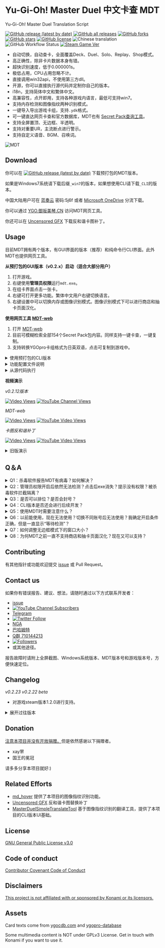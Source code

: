 # Yu-Gi-Oh! Master Duel 中文卡查 MDT

Yu-Gi-Oh! Master Duel Translation Script

[![GitHub release (latest by date)](https://img.shields.io/github/v/release/SkywalkerJi/mdt)](https://github.com/SkywalkerJi/mdt/releases/latest) [![GitHub all releases](https://img.shields.io/github/downloads/SkywalkerJi/mdt/total)](https://github.com/SkywalkerJi/mdt#download) [![GitHub forks](https://img.shields.io/github/forks/SkywalkerJi/mdt)](https://github.com/SkywalkerJi/mdt/network) [![GitHub stars](https://img.shields.io/github/stars/SkywalkerJi/mdt)](https://github.com/SkywalkerJi/mdt/stargazers) [![GitHub license](https://img.shields.io/github/license/SkywalkerJi/mdt)](https://github.com/SkywalkerJi/mdt/blob/master/LICENSE) ![Chinese translation](https://img.shields.io/badge/%E4%B8%AD%E6%96%87%E7%BF%BB%E8%AF%91-100%25-green) ![GitHub Workflow Status](https://img.shields.io/github/workflow/status/SkywalkerJi/mdt/GitHub%20Actions%20Build%20and%20Deploy) [![Steam Game Ver](https://img.shields.io/badge/Steam-1.2.0-informational)](https://store.steampowered.com/app/1449850/YuGiOh_Master_Duel/)

* 自动切换，自动查卡，全面覆盖Deck、Duel、Solo、Replay、Shop模式。
* 高正确性，除非卡片数据本身有错。
* 超快识别速度，低于0.000001s。
* 极低占用，CPU占用忽略不计。
* 直接调用win32api，不使用第三方dll。
* 开源，你可以直接执行源代码并定制你自己的版本。
* i18n，支持简体中文和繁体中文。
* 高兼容性，点开即用，支持各种游戏内语言，最低可支持win7。
* 支持内存检测和图像指纹两种识别模式。
* 一键导入导出游戏卡组，支持`.ydk`格式。
* 可一键直达网页卡查和官方数据库，MDT也有 [Secret Pack查询工具](https://ygo.xn--uesr8qr0rdwk.cn/)。
* 支持全屏置顶、无边框、半透明。
* 支持对重要UR，主流断点进行警示。
* 支持自定义语音、BGM、召唤词。

![MDT](https://github.com/SkywalkerJi/mdt/raw/master/IMG/v0.2.12.png "MDT v0.2.12")

## Download

你可以在 [![GitHub release (latest by date)](https://img.shields.io/github/v/release/SkywalkerJi/mdt)](https://github.com/SkywalkerJi/mdt/releases/latest) 下载预打包的MDT版本。

如果是Windows7系统请下载后缀`_win7`的版本，如果想使用CLI请下载`_CLI`的版本。

中国大陆用户可在 [蓝奏云](https://wwi.lanzouj.com/b0176jyjc) 密码:5j6f 或者 [Microsoft OneDrive](https://1drv.ms/u/s!Apo8OlF1smGK6nS7sXukI9Bt9xOd?e=bbzDea) 分流下载。

你可以通过 [YGO.御坂美琴.CN](https://ygo.xn--uesr8qr0rdwk.cn/) 访问MDT网页工具。

你还可以在 [Uncensored GFX](https://www.nexusmods.com/yugiohmasterduel/mods/1) 下载反和谐卡图补丁。

## Usage

目前MDT拥有两个版本，有GUI界面的版本（推荐）和纯命令行CLI界面。此外MDT也提供网页工具。

**从预打包的GUI版本（v0.2.x）启动（适合大部分用户）**

1. 打开游戏。
2. 右键使用**管理员权限**运行`mdt.exe`。
3. 在组卡界面点击一张卡。
4. 右键可打开更多功能。繁体中文用户右键切换语言。
5. 右键设置中可以切换内存或图像识别模式。图像识别模式下可以进行商店和抽卡页面汉化。

**使用网页工具 [MDT-web](https://ygo.xn--uesr8qr0rdwk.cn/)**

1. 打开 [MDT-web](https://ygo.xn--uesr8qr0rdwk.cn/)
2. 目前可模糊检索全部154个Secret Pack包内容。同样支持一键卡查，一键复制。
3. 支持转换YGOpro卡组格式为日英双语，点击可复制到游戏中。

<details>
   <summary>使用预打包的CLI版本</summary>

命令行界面这是MDT v0.1.x版本的默认UI，在v0.2.3开始进行了拆分。

并不是每次release都会更新CLI，所以你可能要往前找一下后缀`_cli`的打包。

1. 打开游戏。
2. 右键使用**管理员权限**运行`mdt.exe`。
3. 根据提示使用快捷键。

| 快捷键 | 功能     |
| ------ | -------- |
| ctrl+s | 开启检测 |
| ctrl+p | 暂停检测 |
| ctrl+q | 退出程序 |

4. 如果要进行CLI窗口置顶设置，要注意config.ini文件中窗口名（`lp_window_name`）选项。使用默认配置文件时可以把软件放在C:\mdt 目录下即可进行窗口置顶。可查看下一节，配置文件说明。
</details>

<details>
   <summary>功能配置文件说明</summary>

1. 可在`config.ini`文件中进行功能配置。以下是一份带有注释的样例。

   cli组为CLI版本设置项，gui组为GUI版本设置项。

   编辑ini时注意注释行开头必须是`; `
```
[cli] 
; CLI基本设置
pause_hotkey = ctrl+p
; 暂停快捷键
exit_hotkey = ctrl+q
; 退出快捷键
switch_hotkey = ctrl+s
; 切换模式快捷键
window_on_top = 0
; 是否开启CLI窗口置顶 1置顶 0取消
lp_window_name = C:\mdt\mdt.exe
; 开启窗口置顶时需要提供窗口名，一般是软件安装路径
window_pos_x = 400
window_pos_y = 400
window_pos_cx = 400
window_pos_cy = 400
; 这四个参数是控制CLI窗口置顶时默认的窗口大小。
show_all_info = 1
; 如果你想要只显示中文卡名+卡密+效果，可以把这一项改成0。

[gui]
font_size = 12
; 字体大小 整数
window_alpha = 0.96
; 透明度 
keep_on_top = 1
; gui窗口置顶 1置顶 0取消
ui_lock = 0
; gui窗口ui锁定 1锁定 0取消
web_search = 1
; 1开启网页卡查 0关闭
x_loc = 960
y_loc = 540
; gui窗口位置
x_len = 400
y_len = 600
; gui窗口大小
locale = zh-CN
; zh-CN简体，zh-TW繁体
borderless = 1
; 无边框 1开启 0取消
show_types = 1
; 卡片类型 1开启 0取消
show_en_name = 1
; 英文卡名 1开启 0取消
show_jp_name = 1
; 日文卡名 1开启 0取消
show_card_id = 1
; 卡密显示 1开启 0取消
show_notice = 1
; 显示提示 1开启 0取消
no_scrollbar = 1
; 隐藏滚动条 1隐藏 0显示
cv_mode = 0
; 识别模式 1图像 0内存
play_diy_bgm = 1
; 播放自定义BGM 1开启 0关闭
```

2. 自定义BGM。（v0.2.13后支持）

   在选中一张卡牌时，自动播放BGM或召唤词。样例为青眼亚白龙。可以在设置中开启。
```
自定义BGM配置文件位于`/data/bgm.json`。
json格式

{
    "12253": {
        "cn_name": "青眼亚白龙",
        "file": "Blue_audio.wav"
    },
    "666666666666": {
        "cn_name": "样例",
        "file": "wav音频文件"
    }
}

数字为cid值，可以在选中卡片后点击英文或日文名跳转官方数据库，在网址url中找到 cid=某个数字 。
中文名只做标识用。
音频文件目前只支持wav格式，其他音频格式（MP3，aac等）请转码为wav格式。
```

3. 自定义卡表
```
自定义卡表文件也位于`/data/`目录下。
sr.json SR优先级卡表
ur.json UR优先级卡表
breakpoint.json 断点卡表
格式类似自定义BGM
```
| TIER值 | 含义     |
| ------ | -------- |
| 1 | 非常重要UR |
| 2 | 重要UR |
| 3| 重要SR |
| 99|无效断点 |
| 98| 除外断点 |
| 97| 破坏断点 |

对卡表进行PR前，推荐开启issue。

</details>

<details>
   <summary>从源代码执行</summary>

```
pip install -r requirements.txt
python mdt_gui.py
python mdt_cli.py
```

</details>

**视频演示**

*v0.2.12版本*

[![Video Views](https://bilistats.lonelyion.com/views?uid=2012479&style=social&label=BiliBili&format=short)](https://www.bilibili.com/video/av681943783)  [![YouTube Channel Views](https://img.shields.io/youtube/channel/views/UC3kA_NGfQFHMMn-kja8GTFA?style=social&label=YouTube)](https://www.youtube.com/watch?v=lsfBUmYeQRw)

*MDT-web*

[![Video Views](https://bilistats.lonelyion.com/views?uid=2012479&style=social&label=BiliBili&format=short)](https://www.bilibili.com/video/av551332211)  [![YouTube Video Views](https://img.shields.io/youtube/views/AnzWFG2RZr0?style=social&label=YouTube)](https://www.youtube.com/watch?v=AnzWFG2RZr0)

*卡图反和谐补丁*

[![Video Views](https://bilistats.lonelyion.com/views?uid=2012479&style=social&label=BiliBili&format=short)](https://www.bilibili.com/video/av765979539)   [![YouTube Video Views](https://img.shields.io/youtube/views/ickw082Snwo?style=social&label=YouTube)](https://www.youtube.com/watch?v=ickw082Snwo)

<details>
   <summary>旧版演示</summary>

*v0.2.11版本*

[![Video Views](https://bilistats.lonelyion.com/views?uid=2012479&style=social&label=BiliBili&format=short)](https://www.bilibili.com/video/av211976664)  [![YouTube Channel Views](https://img.shields.io/youtube/channel/views/UC3kA_NGfQFHMMn-kja8GTFA?style=social&label=YouTube)](https://www.youtube.com/watch?v=7u684z4KVIQ)


*v0.2.10版本*

[![Video Views](https://bilistats.lonelyion.com/views?uid=2012479&style=social&label=BiliBili&format=short)](https://www.bilibili.com/video/av766762394)  [![YouTube Channel Views](https://img.shields.io/youtube/channel/views/UC3kA_NGfQFHMMn-kja8GTFA?style=social&label=YouTube)](https://www.youtube.com/watch?v=oWNtD6Ko0yo)

*v0.2.9版本*

[![Video Views](https://bilistats.lonelyion.com/views?uid=2012479&style=social&label=BiliBili&format=short)](https://www.bilibili.com/video/av809137781)  [![YouTube Channel Views](https://img.shields.io/youtube/channel/views/UC3kA_NGfQFHMMn-kja8GTFA?style=social&label=YouTube)](https://www.youtube.com/watch?v=uyDORr6GIbM)

*v0.2.5版本*

[![Video Views](https://bilistats.lonelyion.com/views?uid=2012479&style=social&label=BiliBili&format=short)](https://www.bilibili.com/video/av636233915)  [![YouTube Channel Views](https://img.shields.io/youtube/channel/views/UC3kA_NGfQFHMMn-kja8GTFA?style=social&label=YouTube)](https://www.youtube.com/watch?v=ITXjWSsmEmc)

*v0.2.3版本*

[bilibili](https://www.bilibili.com/video/av978731073)   [Youtube](https://www.youtube.com/watch?v=YUNeiOCAd6M)

*v0.2.1版本*

[bilibili](https://www.bilibili.com/video/av636086411)   [Youtube](https://www.youtube.com/watch?v=TfHoNeEVqf4)

*v0.2.0版本*

[bilibili](https://www.bilibili.com/video/av466062188)   [Youtube](https://www.youtube.com/watch?v=Vav013Cx3BQ)

*v0.1.4版本*

[bilibili](https://www.bilibili.com/video/av850928534)   [Youtube](https://www.youtube.com/watch?v=mx0KaT3cRsQ)

*v0.1.2版本*

[bilibili](https://www.bilibili.com/video/av593463793)

</details>

## Q＆A

<details>
   <summary>Q1：杀毒软件报告MDT有病毒？如何解决？</summary>
  
确认你是从本页所列途径下载的版本那就是误报。

源代码是公开的，不可能加入病毒，如果实在不放心可以直接执行源代码。MDT在GitHub统计已经[![GitHub all releases](https://img.shields.io/github/downloads/SkywalkerJi/mdt/total)](https://github.com/SkywalkerJi/mdt#download)，有足够多的人进行了源代码审查，没有出现过安全问题。

目前MDT以功能开发为主，现阶段对抗杀毒软件需要大量的精力而且毫无必要。因此不打算主动解决此问题，请直接添加信任。
</details>

<details>
   <summary>Q2：管理员权限开启后依然无法检测？点击后exe消失？提示没有权限？被杀毒软件拦截隔离？</summary>

先确认你是从本页所列途径下载的版本。

然后在你使用的杀毒软件以及Windows自带的安全系统里添加信任。参见Q1。

不同的杀毒软件的安全策略不同，给出的隔离清除方式也不同，因此会导致各种奇怪的问题无法一一叙述。如果尝试后依然无法解决，请提交[issue](https://github.com/SkywalkerJi/mdt/issues/new)。
</details>

<details>
   <summary>Q3：是否可以排位？是否会封号？</summary>

不会。我第一赛季是白金1结算。

MDT以玩家数据安全为己任，不会在有风险情况下进行检测，目前Master duel游戏无法侦察MDT的读取行为，不需要担心。未来有机会可以加入CV引擎进行辅助，目前来说没有必要。

另外这个游戏没有反作弊，从经济角度考虑一个99%依赖服务端的游戏根本没必要进行检测，参考游戏王duel link。

如果你实在担心的话可以在设置中切换使用图像识别模式。
</details>

<details>
   <summary>Q4：CLI版本是否还会进行后续开发？</summary>

CLI版本在MDT v0.2.3版本进行拆分，拆分后对CLI版本只做基础可用性维护，原则上不再添加新功能。但欢迎PR。

</details>

<details>
   <summary>Q5：使用MDT时需要注意什么？</summary>

请遵循[GPLv3协议](https://github.com/SkywalkerJi/mdt/blob/master/LICENSE)。

如果你参与我们的社区，请遵循[贡献者契约行为准则](https://github.com/SkywalkerJi/mdt/blob/master/CODE_OF_CONDUCT.md)。

如果你喜欢MDT，请分享给你的朋友。

</details>

<details>
   <summary>Q6：以前能使用，现在无法使用？切换不同账号后无法使用？我确定开启条件正确，但是一直显示“等待检测”？</summary>

先在游戏的开始页面（game start 那个页面），确认左上角的游戏版本号和readme中支持的游戏版本号一致。如果不一致请更新MDT或更新游戏。

确认其他条件正确，比如：使用管理员权限开启，已经完整解压全部文件，右键exe属性中解除锁定，在安全软件中添加信任，点击一张卡等。

如果条件都正确，请尝试更改steam存档缓存文件后缀。一般在游戏安装位置，目录地址类似`SteamLibrary\steamapps\common\Yu-Gi-Oh! Master Duel\LocalData`。里面有一个形如`93b16f2`的文件夹。先备份一下，然后在这个文件夹后面加几个1，`93b16f21111111111111111`。再开游戏和mdt试一下。

</details>

<details>
   <summary>Q7：如何调整无边框模式下的窗口大小？</summary>

先在边框模式下调整大小。然后右键保存窗口位置。再在设置中切换为无边框。

</details>

<details>
   <summary>Q8：为何MDT之前一直不支持商店和抽卡页面汉化？现在又可以支持？</summary>

之前通过内存读取的方式暂时无法在抽卡页面获得稳定指针地址，如果要实施检测需要对游戏进行注入，风险较高。所以一直在考虑中没有实施。

在v0.2.12版本后，引入了图像指纹识别，mdt在图像模式下可以通过窗口截图对游戏进行非侵入式检测，所以可以对抽卡和商店界面进行汉化支持。

如果有更好的基于内存的识别模式，还是一样欢迎提交 issue 或 PR。

</details>


## Contributing

有其他指针或功能欢迎提交 [issue](https://github.com/SkywalkerJi/mdt/issues/new) 或 Pull Request。

## Contact us

如果你有错误报告、建议、想法，请随时通过以下方式联系开发者：

* [issue](https://github.com/SkywalkerJi/mdt/issues/new)
* [![YouTube Channel Subscribers](https://img.shields.io/youtube/channel/subscribers/UC3kA_NGfQFHMMn-kja8GTFA?style=social)](https://www.youtube.com/channel/UC3kA_NGfQFHMMn-kja8GTFA?sub_confirmation=1)
* [Telegram](https://t.me/ygomasterduel)
* [![Twitter Follow](https://img.shields.io/twitter/follow/Skywalker_Ji?style=social&label=Follow)](https://twitter.com/Skywalker_Ji)
* [NGA](https://bbs.nga.cn/read.php?tid=30415633)
* [巴哈姆特](https://forum.gamer.com.tw/C.php?bsn=725&snA=54550&tnum=1)
* [Q群 710144213](https://jq.qq.com/?_wv=1027&k=uyFt3qi0)
* [![Followers](https://bilistats.lonelyion.com/followers?uid=2012479&style=social&format=short&label=BiliBili%20关注)](https://space.bilibili.com/2012479)
* 或其他途径。

报告故障时请附上全屏截图、Windows系统版本、MDT版本号和游戏版本号，方便快速定位。

## Changelog

*v0.2.23*
*v0.2.22 beta*
* 对游戏steam版本1.2.0进行支持。

<details>
   <summary>展开过往版本</summary>

*v0.2.21*
* 图像模式更新7月11日新卡hash。by wtof1996


*v0.2.20*
* 修复导出卡组时主卡组为0的bug。

*v0.2.19*
* 对游戏steam版本1.1.2进行支持。

*v0.2.18*
* 修复卡组导出功能。

*v0.2.17*
* 图像模式更新6月10日新卡hash。by wtof1996
* 修复识别线程失效问题。by chunibyo
* 将效果框置为只读。by funnyvalentine2363
* 去除了失效的卡组导出功能。

*v0.2.16*
* 对游戏steam版本V1.1.1进行支持。

*v0.2.15*
* 添加ydk卡组自动导入功能。感谢@chunibyo-wly 的贡献。 

*v0.2.14 beta*
* 支持4月新卡图像识别。感谢@wtof1996 的贡献。

*v0.2.13*
* 自定义BGM支持，在选中一张卡牌时，自动播放BGM或召唤词。样例为青眼亚白龙。可以在设置中开启。
* 分词处理。
* 图像模式兼容对手卡组页面。
* 调整断点表。
* 调整UR优先级。基于 NTUCGM 3/3版本。
* 修复图像模式下部分网页卡查跳转失效问题。

*v0.2.12*
* 加入图像指纹识别。感谢 md_hover@wangyi041228 的贡献。
* 在图像模式下，支持商店页面和抽卡界面汉化识别。
* 可以在右键设置中进行模式切换。
* 一个漂亮的ico，感谢bootstrap。

*v0.2.11*
* 考虑无障碍视觉，取消了上一版本中的红蓝颜色区分，改为文字显示。
* 修改断点提示底色，提高文字可读性。
* 添加重要SR提示，对352张重要SR进行分解提示，分级基于 NTUCGM。
* 设置中可选是否启用提示信息（包括重要UR，重要SR，主流断点提示）。 
* 提示框可一键跳转 masterduelmeta.com，可查询当前卡牌实时使用统计。
* 添加对影依融合、No.75的断点提示。
* MDT-web 添加 YGOpro 卡组格式转换功能，可点击将日文、英文卡名复制到 master duel进行卡组导入，支持手机。

*v0.2.10*
* 支持配置隐藏滚动条。
* 添加重要UR提示，数据基于 NTUCGM。重要UR的卡密颜色会变更：红色为可以定义环境的强力卡片，是T1主流套牌的核心部件，不建议分解。绿色为部分卡组的构筑主力，如果要分解请务必确认。白色为普通UR，可考虑分解。
* 添加主流卡组断点提示。主流卡组核心断点会进行警告，卡密背景底色变为橙色。目前支持：黄金国，龙辉巧，闪刀姬，幻影骑士团，电脑堺，恩底弥翁，召唤师，龙女仆，魔救，雷龙，英雄，调皮宝贝，源数，割草，抒情歌鸲，魔偶甜点，龙link。
* 提示卡表可在data文件夹中自定义。或开启issue提交，我将在确定卡表后在下个版本中进行添加。

*v0.2.9*
* 对游戏steam版本V1.0.2进行支持。

*v0.2.8*
* 添加反和谐补丁mod发布地址。
* 调整卡片类型显示位置。

*v0.2.7*
* 修复网页卡查设置不保存的bug。
* 优化繁中翻译。
* 增加一个[Secret Pack查询工具](https://ygo.xn--uesr8qr0rdwk.cn/)。

*v0.2.6*
* 修复点击关闭后进程未结束的bug。
* 修复不在deck界面时点击导出卡组会发生崩溃的bug。
* 现在可以单独勾选英、日文卡名、卡密显示。
* 修改文本“保存卡组”为“导出卡组”，避免混淆。

*v0.2.5*
* 支持masterduel卡组一键导出！由 @zealyahweh 贡献。可同时生成ygopro卡组`.ydk`格式和文本格式。
* 拆分英日文卡名和卡类型显示选项，现在可以分别勾选“原始卡名”和“卡片类型”。
* 主题配色改为暗色。
* 添加无边框模式，可更好融入游戏。
* 窗口整体可拖拽。
* 右键添加关闭选项。
* 鼠标悬停时添加右键提示。

*v0.2.4*
* 添加对繁体中文的i18n支持。右键可以切换语言。UI文本由 @ranke96 贡献，卡片翻译来自 @stillfiy0529 。
* 针对重启游戏后无法检测的问题，可以右键重启检测。
* 未查询到卡片的状态下不再唤起网页卡查。

*v0.2.3*
* 拆分GUI版本和CLI版本。
* 添加详情显示选项。关闭后只显示中文卡名+效果描述。
* 添加网页卡查跳转选项，开启后点击中文卡名会跳转百鸽（ygocdb.com)，英文和日文卡名会跳转K社官方数据库,点击卡密会跳转ourocg。
* 打开时Windows将主动询问管理员权限。
* 移动设置选项，右键可以打开设置窗口。
* 可横向扩展效果描述框。
* 可记录窗口位置、尺寸。
* 将"效果"改为"描述"，避免部分通常怪兽造成误解。

*v0.2.2*

* 修复OCG专有卡和dbsp卡包的英文卡名缺失问题。
* 添加右键菜单。
* UI锁定功能改为独立选项。
* 右键可恢复默认界面和检查更新页面。

*v0.2.1*

* 增加了日文卡名、英文卡名、卡片密码的显示。
* 优化了UI，比如效果文本可以随着窗口生成滚动条。
* 增加了透明度效果。
* 增加了字体大小设置。
* 点击中·日·英文卡名、卡密、卡片类型可以直接复制到系统剪贴板。
* 修复查询延迟，提高了默认轮询速度。由 @GenBill 修复。
* 设置自动保存在配置文件中。
* 支持在solo模式入口查看租用卡组和AI对手卡组内容。由 @zealyahweh 贡献。
* 修复回放模式查看对手卡组。由 @zealyahweh 贡献
* 修复一个崩溃问题。

*v0.2.0*

现在有一个初步的GUI界面。

目前版本依然保留CLI界面。

*v0.1.6*

自动切换模式，现在不用手动切换卡组或者决斗模式。

支持回放模式中查询对手卡组。

由 @zealyahweh 贡献

*v0.1.5*

添加UAC判断，非管理员权限运行会执行重开。由 @RyoLee 贡献。

添加一个配置项，可选精简卡查内容。

*v0.1.4*

新增配置文件。可自定义快捷键，窗口置顶等。

置顶功能不再限制目录。

修复灵摆效果不显示的bug。

修复一个崩溃bug。

*v0.1.3*

增加窗口置顶功能

修复部分崩溃问题

*v0.1.2*

处理窗口闪烁。

*v0.1.1*

提供win7兼容版本。

</details>

## Donation

<ins>注意本项目并没有开放捐赠。</ins>但是依然感谢以下捐赠者。

* xay罘
* 国王的冕冠

请多多分享本项目就好:)

## Related Efforts

* [md_hover](https://github.com/wangyi041228/md_hover) 提供了本项目的图像指纹识别功能。
* [Uncensored GFX](https://www.nexusmods.com/yugiohmasterduel/mods/1) 反和谐卡图替换补丁
* [MasterDuelSimpleTranslateTool](https://github.com/PatchouliTC/MasterDuelSimpleTranslateTool) 基于图像指纹识别的翻译工具，提供了本项目的CLI版本UI基础。

## License

[GNU General Public License v3.0](https://github.com/SkywalkerJi/mdt/blob/master/LICENSE) 

## Code of conduct

[Contributor Covenant Code of Conduct](https://github.com/SkywalkerJi/mdt/blob/master/CODE_OF_CONDUCT.md)

## Disclaimers

<ins>This project is not affiliated with or sponsored by Konami or its licensors.</ins>

## Assets

Card texts come from [ygocdb.com](https://ygocdb.com) and [ygopro-database](https://github.com/mycard/ygopro-database)

Some multimedia content is NOT under GPLv3 License. Get in touch with Konami if you want to use it.
